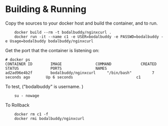 # Building & Running

Copy the sources to your docker host and build the container, and to run.
```
	docker build --rm -t bodalbuddy/nginxcurl .
	docker run -it --name c1 -e USER=bodalbuddy -e PASSWD=bodalbuddy -e Usage=bodalbuddy bodalbuddy/nginxcurl
```
Get the port that the container is listening on:

```
# docker ps
CONTAINER ID        IMAGE               COMMAND             CREATED             STATUS              PORTS               NAMES
ad2ad96e4b2f        bodalbuddy/nginxcurl     "/bin/bash"         7 seconds ago       Up 6 seconds                            c1
```

To test, ("bodalbuddy" is username. )
```
	su - nowage
```
To Rollback
```
    docker rm c1 -f
    docker rmi bodalbuddy/nginxcurl
```
